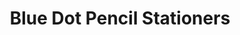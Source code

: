 ---
title: "Blue Dot Pencil Stationers"
url: /gurugram/blue-dot-pencil-stationers/
shop: Schreibwaren
---